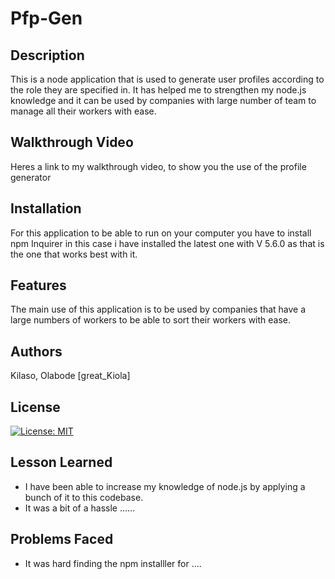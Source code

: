 # Pfp-Gen
## Description
This is a node application that is used to generate user profiles according to the role they are specified in. It has helped me to strengthen my node.js knowledge and it can be used by companies with large number of team to manage all their workers with ease.

## Walkthrough Video
Heres a link to my walkthrough video, to show you the use of the profile generator

## Installation
For this application to be able to run on your computer you have to install npm Inquirer in this case i have installed the latest one with V 5.6.0 as that is the one that works best with it.

## Features
The main use of this application is to be used by companies that have a large numbers of workers to be able to sort their workers with ease.

## Authors
Kilaso, Olabode [great_Kiola]

## License
[![License: MIT](https://img.shields.io/badge/License-MIT-yellow.svg)](/LICENSE)

## Lesson Learned
- I have been able to increase my knowledge of node.js by applying a bunch of it to this codebase.
- It was a bit of a hassle ......

## Problems Faced
- It was hard finding the npm installler for ....


